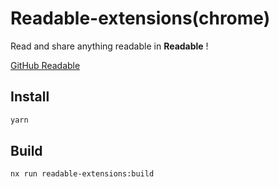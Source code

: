 # Readable-extensions(chrome)

Read and share anything readable in **Readable** !

[GitHub Readable](https://github.com/tkhwang/readable)

## Install

```bash
yarn
```

## Build

```bash
nx run readable-extensions:build
```
